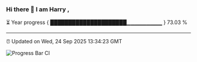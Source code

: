 ### Hi there 👋 I am Harry , 

⏳ Year progress { █████████████████████▁▁▁▁▁▁▁▁▁ } 73.03 %

---

⏰ Updated on Wed, 24 Sep 2025 13:34:23 GMT

![Progress Bar CI](https://github.com/duykhang68/duykhang68/workflows/Progress%20Bar%20CI/badge.svg)
